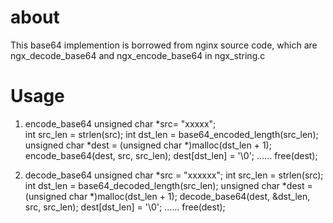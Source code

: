 about
=====
This base64 implemention is borrowed from nginx source code, which are ngx_decode_base64 and ngx_encode_base64 in ngx_string.c

Usage
=====
1. encode_base64 
	unsigned char *src= "xxxxx";	
	int src_len = strlen(src);
	int dst_len = base64_encoded_length(src_len);
        unsigned char *dest = (unsigned char *)malloc(dst_len + 1);
        encode_base64(dest, src, src_len);
        dest[dst_len] = '\0';
	......
	free(dest);

2. decode_base64
	unsigned char *src = "xxxxxx";
	int src_len = strlen(src);
	int dst_len = base64_decoded_length(src_len);
        unsigned char *dest = (unsigned char *)malloc(dst_len + 1);
        decode_base64(dest, &dst_len, src, src_len);
        dest[dst_len] = '\0';
	......
	free(dest);

